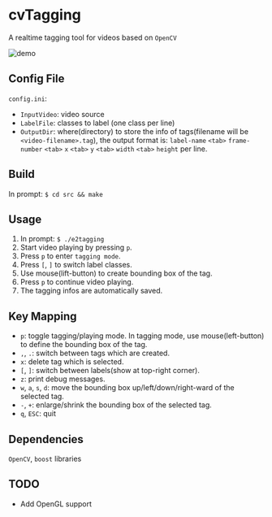 # cvTagging
A realtime tagging tool for videos based on `OpenCV`

![demo](demo.gif)


## Config File
`config.ini`:

* `InputVideo`: video source
* `LabelFile`: classes to label (one class per line)
* `OutputDir`: where(directory) to store the info of tags(filename will be `<video-filename>.tag`), the output format is: `label-name` `<tab>` `frame-number` `<tab>` `x` `<tab>` `y` `<tab>` `width` `<tab>` `height` per line.

## Build
In prompt: `$ cd src && make`


## Usage
1. In prompt: `$ ./e2tagging`
2. Start video playing by pressing `p`.
3. Press `p` to enter `tagging mode`.
3. Press `[`, `]` to switch label classes.
4. Use mouse(lift-button) to create bounding box of the tag.
5. Press `p` to continue video playing.
6. The tagging infos are automatically saved.


## Key Mapping
* `p`: toggle tagging/playing mode. In tagging mode, use mouse(left-button) to define the bounding box of the tag.
* `,`, `.`: switch between tags which are created.
* `x`: delete tag which is selected.
* `[`, `]`: switch between labels(show at top-right corner).
* `z`: print debug messages.
* `w`, `a`, `s`, `d`: move the bounding box up/left/down/right-ward of the selected tag.
* `-`, `+`: enlarge/shrink the bounding box of the selected tag.
* `q`, `ESC`: quit


## Dependencies
`OpenCV`, `boost` libraries


## TODO
* Add OpenGL support


